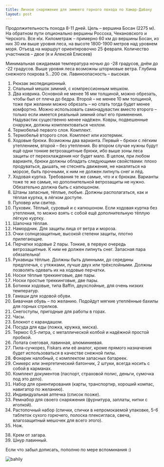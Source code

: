 ```yaml
---
title: Личное снаряжение для зимнего горного похода по Хамар-Дабану
layout: post
---
```


Продолжительность похода 8-11 дней.
Цель – вершина Босан (2275 м). На обратном пути опционально вершины Россоха, Чекановского и Черского. Все н\к.
Километраж – примерно 60 км до вершины Босан, из них 30 км выше уровня леса, на высоте 1800-1900 метров над уровнем моря.
Отъезд на маршрут ориентировочно 25 февраля.
Количество участников – двое (я и Алексей Елисеев)

Минимальная ожидаемая температура ночью до -28 градусов, днём до -22 градусов. Выше уровня леса возможны штормовые ветра. Глубина снежного покрова 5…200 см. Лавиноопасность – высокая.

1. Рюкзак экспедиционный.
2. Спальный мешок зимний, с компрессионным мешком.
3. Два коврика. Основной не менее 16 мм толщиной, можно обрезать, чтобы был от плеча до бедра. Второй – не менее 10 мм толщиной, тоже при желании можно обрезать – но спать тогда будет менее комфортно. Можно использовать самонадувастик вместо второго – только если имеется реальный зимний опыт его применения. Надувастик существенно менее надёжен. Ковры, подвешенные снаружи, должны комплектоваться чехлом.
4. Термобельё первого слоя. Комплект.
5. Термобельё второго слоя. Комплект или изотермик.
6. Ходовые брюки. Возможны два варианта. Первый – брюки с лёгким утеплением, второй – без утепления. Во втором случае нужны будут ещё одни тонкие ветрозащитные брюки, ибо выше зоны леса защиты от переохлаждения ног будет мало. В целом, при любом варианте, брюки должны обладать следующими свойствами: плохо продуваться, дышать, не стеснять движения, не накаляться на морозе, быть прочными, к ним не должен липнуть снег и лёд.
7. Ходовая куртка. Требования те же самые, что и к брюкам. Варианты тоже те же самые, но дополнительной ветрозащиты не нужно. Обязательно должна быть с капюшоном.
8. Штаны запасные, тёплые, любые. Должны располагаться, как и тёплая куртка, в лёгком доступе.
9. Пуловер или свитер.
10. Пуховик. Тёплый, суровый и с капюшоном. Если ходовая куртка без утепления, то можно взять с собой ещё дополнительную тёплую лёгкую куртку.
11. Шапочка тёплая.
12. Намордник. Для защиты лица от ветра и мороза.
13. Очки солнцезащитные, высокой степени защиты, плотно прилегающие.
14. Перчатки ходовые 2 пары. Тонкие, в первую очередь ветрозащитные. К ним не должен липнуть снег. Запасная пара обязательна!
15. Рукавицы тёплые. Должны быть длинными, до середины предплечья, с утяжками, лучше двух или трёхслойными. Должны позволять одевать их на ходовые перчатки.
16. Носки тёплые треккинговые, две пары.
17. Носки простые треккинговые, две пары.
18. Ботинки ходовые, типа Baffin, двухслойные, для очень низких температур.
19. Гамаши для ходовой обуви.
20. Бивачная обувь – по желанию. Подойдут мягкие утеплённые бахилы для горных стрелков.
21. Снегоступы, пригодные для работы в горах.
22. Часы.
23. Блокнот с карандашом.
24. Посуда для еды (ложка, кружка, миска).
25. Термос 0,5-литра, с металлической колбой и надёжной простой пробкой.
26. Лопата снеговая, лавинная, алюминиевая.
27. Пила-сучкорез, Fiskars или её аналог, кроме прямого назначения будет использоваться в качестве снежной пилы.
28. Фонарик налобный, с комплектом запасных батареек.
29. Сникерс или энергетический батончик, 2 штуки, всегда носить с собой в карманах.
29. Комплект документов (паспорт, страховой полис, деньги, сумочка под это дело).
30. Набор для ориентирования (карты, транспортир, хороший компас, навигатор по желанию).
31. Индивидуальная аптечка (список позже).
35. Ремнабор для своего снаряжения (фурнитура, заплаты, нитки с иголкой).
36. Растопочный набор (спички, спички в непромокаемой упаковке, 5-6 таблеток сухого горючего, полоска плексигласа, свеча, влагозащитный мешочек для всего этого).
37. Нож.
38) Крем от загара.
39) Шнур лавинный.

Если что забыл дописать, пополню по мере вспоминания :)

![bahily](http://cs625222.vk.me/v625222923/1918c/d9xdPIP-gtE.jpg)

